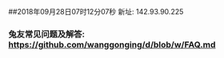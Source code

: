 ##2018年09月28日07时12分07秒 新址: 142.93.90.225
### 兔友常见问题及解答: https://github.com/wanggonging/d/blob/w/FAQ.md

